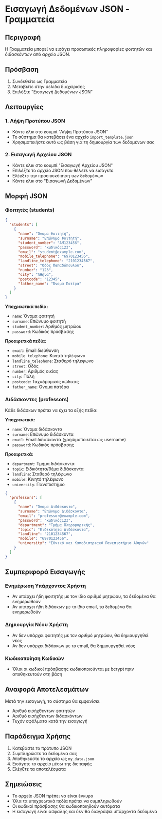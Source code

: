 # Εισαγωγή Δεδομένων JSON - Γραμματεία

## Περιγραφή
Η Γραμματεία μπορεί να εισάγει προσωπικές πληροφορίες φοιτητών και διδασκόντων από αρχείο JSON.

## Πρόσβαση
1. Συνδεθείτε ως Γραμματεία
2. Μεταβείτε στην σελίδα διαχείρισης
3. Επιλέξτε "Εισαγωγή Δεδομένων JSON"

## Λειτουργίες

### 1. Λήψη Προτύπου JSON
- Κάντε κλικ στο κουμπί "Λήψη Προτύπου JSON"
- Το σύστημα θα κατεβάσει ένα αρχείο `import_template.json`
- Χρησιμοποιήστε αυτό ως βάση για τη δημιουργία των δεδομένων σας

### 2. Εισαγωγή Αρχείου JSON
- Κάντε κλικ στο κουμπί "Εισαγωγή Αρχείου JSON"
- Επιλέξτε το αρχείο JSON που θέλετε να εισάγετε
- Ελέγξτε την προεπισκόπηση των δεδομένων
- Κάντε κλικ στο "Εισαγωγή Δεδομένων"

## Μορφή JSON

### Φοιτητές (students)
```json
{
  "students": [
    {
      "name": "Όνομα Φοιτητή",
      "surname": "Επώνυμο Φοιτητή",
      "student_number": "ΑΜ123456",
      "password": "κωδικός123",
      "email": "student@example.com",
      "mobile_telephone": "6970123456",
      "landline_telephone": "2101234567",
      "street": "Οδός Παπαδόπουλου",
      "number": "123",
      "city": "Αθήνα",
      "postcode": "12345",
      "father_name": "Όνομα Πατέρα"
    }
  ]
}
```

**Υποχρεωτικά πεδία:**
- `name`: Όνομα φοιτητή
- `surname`: Επώνυμο φοιτητή
- `student_number`: Αριθμός μητρώου
- `password`: Κωδικός πρόσβασης

**Προαιρετικά πεδία:**
- `email`: Email διεύθυνση
- `mobile_telephone`: Κινητό τηλέφωνο
- `landline_telephone`: Σταθερό τηλέφωνο
- `street`: Οδός
- `number`: Αριθμός οικίας
- `city`: Πόλη
- `postcode`: Ταχυδρομικός κώδικας
- `father_name`: Όνομα πατέρα

### Διδάσκοντες (professors)

Κάθε διδάσκων πρέπει να έχει τα εξής πεδία:

**Υποχρεωτικά:**
- `name`: Όνομα διδάσκοντα
- `surname`: Επώνυμο διδάσκοντα  
- `email`: Email διδάσκοντα (χρησιμοποιείται ως username)
- `password`: Κωδικός πρόσβασης

**Προαιρετικά:**
- `department`: Τμήμα διδάσκοντα
- `topic`: Ειδικότητα/θέμα διδάσκοντα
- `landline`: Σταθερό τηλέφωνο
- `mobile`: Κινητό τηλέφωνο
- `university`: Πανεπιστήμιο
```json
{
  "professors": [
    {
      "name": "Όνομα Διδάσκοντα",
      "surname": "Επώνυμο Διδάσκοντα",
      "email": "professor@example.com",
      "password": "κωδικός123",
      "department": "Τμήμα Πληροφορικής",
      "topic": "Ειδικότητα Διδάσκοντα",
      "landline": "2101234567",
      "mobile": "6970123456",
      "university": "Εθνικό και Καποδιστριακό Πανεπιστήμιο Αθηνών"
    }
  ]
}
```

## Συμπεριφορά Εισαγωγής

### Ενημέρωση Υπάρχοντος Χρήστη
- Αν υπάρχει ήδη φοιτητής με τον ίδιο αριθμό μητρώου, τα δεδομένα θα ενημερωθούν
- Αν υπάρχει ήδη διδάσκων με το ίδιο email, τα δεδομένα θα ενημερωθούν

### Δημιουργία Νέου Χρήστη
- Αν δεν υπάρχει φοιτητής με τον αριθμό μητρώου, θα δημιουργηθεί νέος
- Αν δεν υπάρχει διδάσκων με το email, θα δημιουργηθεί νέος

### Κωδικοποίηση Κωδικών
- Όλοι οι κωδικοί πρόσβασης κωδικοποιούνται με bcrypt πριν αποθηκευτούν στη βάση

## Αναφορά Αποτελεσμάτων
Μετά την εισαγωγή, το σύστημα θα εμφανίσει:
- Αριθμό εισήχθεντων φοιτητών
- Αριθμό εισήχθεντων διδασκόντων
- Τυχόν σφάλματα κατά την εισαγωγή

## Παράδειγμα Χρήσης

1. Κατεβάστε το πρότυπο JSON
2. Συμπληρώστε τα δεδομένα σας
3. Αποθηκεύστε το αρχείο ως `my_data.json`
4. Εισάγετε το αρχείο μέσω της διεπαφής
5. Ελέγξτε τα αποτελέσματα

## Σημειώσεις
- Το αρχείο JSON πρέπει να είναι έγκυρο
- Όλα τα υποχρεωτικά πεδία πρέπει να συμπληρωθούν
- Οι κωδικοί πρόσβασης θα κωδικοποιηθούν αυτόματα
- Η εισαγωγή είναι ασφαλής και δεν θα διαγράψει υπάρχοντα δεδομένα 